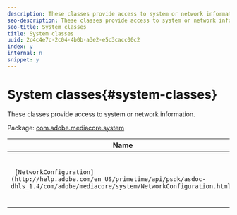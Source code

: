 ```yaml
---
description: These classes provide access to system or network information.
seo-description: These classes provide access to system or network information.
seo-title: System classes
title: System classes
uuid: 2c4c4e7c-2c04-4b0b-a3e2-e5c3cacc00c2
index: y
internal: n
snippet: y
---
```


# System classes{#system-classes}

These classes provide access to system or network information.

 Package: [com.adobe.mediacore.system](http://help.adobe.com/en_US/primetime/api/psdk/asdoc-dhls_1.4/com/adobe/mediacore/system/package-detail.html) 

|  Name  | Description  |
|---|---|
| ` [NetworkConfiguration](http://help.adobe.com/en_US/primetime/api/psdk/asdoc-dhls_1.4/com/adobe/mediacore/system/NetworkConfiguration.html)`  | Class that provides access to system network configuration.  |

